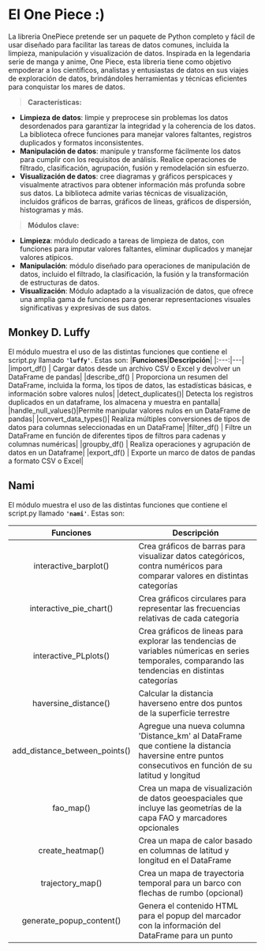 # **El One Piece** :)

La libreria OnePiece pretende ser un paquete de Python completo y fácil de usar diseñado para facilitar las tareas de datos comunes, incluida la limpieza, manipulación y visualización de datos. Inspirada en la legendaria serie de manga y anime, One Piece, esta libreria tiene como objetivo empoderar a los científicos, analistas y entusiastas de datos en sus viajes de exploración de datos, brindándoles herramientas y técnicas eficientes para conquistar los mares de datos.

> **Características:**

- **Limpieza de datos**: limpie y preprocese sin problemas los datos desordenados para garantizar la integridad y la coherencia de los datos. La biblioteca ofrece funciones para manejar valores faltantes, registros duplicados y formatos inconsistentes.
- **Manipulación de datos**: manipule y transforme fácilmente los datos para cumplir con los requisitos de análisis. Realice operaciones de filtrado, clasificación, agrupación, fusión y remodelación sin esfuerzo.
- **Visualización de datos**: cree diagramas y gráficos perspicaces y visualmente atractivos para obtener información más profunda sobre sus datos. La biblioteca admite varias técnicas de visualización, incluidos gráficos de barras, gráficos de líneas, gráficos de dispersión, histogramas y más.

> **Módulos clave:**

- **Limpieza**: módulo dedicado a tareas de limpieza de datos, con funciones para imputar valores faltantes, eliminar duplicados y manejar valores atípicos.
- **Manipulación**: módulo diseñado para operaciones de manipulación de datos, incluido el filtrado, la clasificación, la fusión y la transformación de estructuras de datos.
- **Visualización**: Módulo adaptado a la visualización de datos, que ofrece una amplia gama de funciones para generar representaciones visuales significativas y expresivas de sus datos.

## **Monkey D. Luffy**

El módulo muestra el uso de las distintas funciones que contiene el script.py llamado **`'luffy'`**. Estas son:
|**Funciones**|**Descripción**|
|:---:|---|
|import_df()   | Cargar datos desde un archivo CSV o Excel y devolver un DataFrame de pandas|
|describe_df() | Proporciona un resumen del DataFrame, incluida la forma, los tipos de datos, las estadísticas básicas, e información sobre valores nulos|
|detect_duplicates()| Detecta los registros duplicados en un dataframe, los almacena y muestra en pantalla|
|handle_null_values()|Permite manipular valores nulos en un DataFrame de pandas|
|convert_data_types()| Realiza múltiples conversiones de tipos de datos para columnas seleccionadas en un DataFrame|
|filter_df()   | Filtre un DataFrame en función de diferentes tipos de filtros para cadenas y columnas numéricas|
|groupby_df()  | Realiza operaciones y agrupación de datos en un Dataframe|
|export_df()   | Exporte un marco de datos de pandas a formato CSV o Excel|

## **Nami**
El módulo muestra el uso de las distintas funciones que contiene el script.py llamado **`'nami'`**. Estas son:

|**Funciones**|**Descripción**|
|:---:|---|
|interactive_barplot()| Crea gráficos de barras para visualizar datos categóricos, contra numéricos para comparar valores en distintas categorías|
|interactive_pie_chart()|Crea gráficos circulares para representar las frecuencias relativas de cada categoria|
|interactive_PLplots()|Crea gráficos de lineas para explorar las tendencias de variables númericas en series temporales, comparando las tendencias en distintas categorías|
|haversine_distance()|Calcular la distancia haverseno entre dos puntos de la superficie terrestre|
|add_distance_between_points()|Agregue una nueva columna 'Distance_km' al DataFrame que contiene la distancia haversine entre puntos consecutivos en función de su latitud y longitud|
|fao_map()| Crea un mapa de visualización de datos geoespaciales que incluye las geometrías de la capa FAO y marcadores opcionales|
|create_heatmap()|Crea un mapa de calor basado en columnas de latitud y longitud en el DataFrame|
|trajectory_map()|Crea un mapa de trayectoria temporal para un barco con flechas de rumbo (opcional)|
|generate_popup_content()| Genera el contenido HTML para el popup del marcador con la información del DataFrame para un punto|
